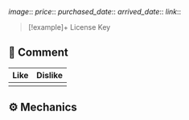 *image*:: 
*price*:: 
*purchased_date*:: 
*arrived_date*::
*link*::

>[!example]+ License Key
>

## 💬 Comment


| Like | Dislike |
| ---- | ------- |
|      |         |

## ⚙️ Mechanics

